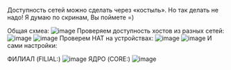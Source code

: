 Доступность сетей можно сделать через «костыль». Но так делать не надо!
Я думаю по скринам, Вы поймете =)

Общая схмеа:
![image](https://user-images.githubusercontent.com/62753044/225565245-6cbd1033-208d-455f-a8f7-efd4c7386316.png)
Проверяем доступность хостов из разных сетей:
![image](https://user-images.githubusercontent.com/62753044/225565288-da461a7c-7297-45da-97b2-554626bce0c1.png)
![image](https://user-images.githubusercontent.com/62753044/225565322-f009ce27-147b-4031-b428-69f578658660.png)
Проверем НАТ на устройствах:
![image](https://user-images.githubusercontent.com/62753044/225565590-bcc57bd8-79fc-4552-8961-8579767d3f53.png)
![image](https://user-images.githubusercontent.com/62753044/225565699-090f6ea5-ea88-4565-8b37-f4bec8733b51.png)
И сами настройки:

ФИЛИАЛ (FILIAL:)
![image](https://user-images.githubusercontent.com/62753044/225565808-ee3fe88c-117c-48a8-998a-68395b785e81.png)
ЯДРО (CORE:)
![image](https://user-images.githubusercontent.com/62753044/225565933-f82f7895-2d09-4a8f-8d7d-8582f4d81d15.png)
